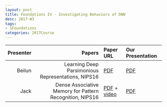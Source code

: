 ```yaml
---
layout: post
title: Foundations IV - Investigating Behaviors of DNN
desc: 2017-W3
tags:
- 1Foundations
categories: 2017Course
---
```


| Presenter | Papers | Paper URL| Our Presentation |
| -----: | ---------------------------: | :----- | :----- |
| Beilun | Learning Deep Parsimonious Representations, NIPS16 | [PDF](https://papers.nips.cc/paper/6263-learning-deep-parsimonious-representations) | [PDF]({{site.baseurl}}/talks/20170907-Beilun.pdf) |
| Jack | Dense Associative Memory for Pattern Recognition, NIPS16 | [PDF](https://arxiv.org/abs/1606.01164) + [video](hhttps://www.youtube.com/watch?v=30lMjQk_Lb0) | [PDF]({{site.baseurl}}/talks/20170907-Jack.pdf) |


[^1]: <sub><sup> Learning Deep Parsimonious Representations, NIPS16 / from 	Raquel Urtasun et al. / In this paper we aim at facilitating generalization for deep networks while supporting interpretability of the learned representations. Towards this goal, we propose a clustering based regularization that encourages parsimonious representations. Our k-means style objective is easy to optimize and flexible, supporting various forms of clustering, such as sample clustering, spatial clustering, as well as co-clustering. We demonstrate the effectiveness of our approach on the tasks of unsupervised learning, classification, fine grained categorization, and zero-shot learning. </sup></sub>





[^2]: <sub><sup>  Dense Associative Memory for Pattern Recognition, NIPS16 / from Hopfield/ A model of associative memory is studied, which stores and reliably retrieves many more patterns than the number of neurons in the network. We propose a simple duality between this dense associative memory and neural networks commonly used in deep learning. On the associative memory side of this duality, a family of models that smoothly interpolates between two limiting cases can be constructed. One limit is referred to as the feature-matching mode of pattern recognition, and the other one as the prototype regime. On the deep learning side of the duality, this family corresponds to feedforward neural networks with one hidden layer and various activation functions, which transmit the activities of the visible neurons to the hidden layer. This family of activation functions includes logistics, rectified linear units, and rectified polynomials of higher degrees. The proposed duality makes it possible to apply energy-based intuition from associative memory to analyze computational properties of neural networks with unusual activation functions - the higher rectified polynomials which until now have not been used in deep learning. The utility of the dense memories is illustrated for two test cases: the logical gate XOR and the recognition of handwritten digits from the MNIST data set. </sup></sub>





